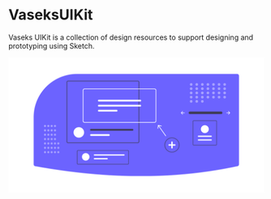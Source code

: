 # VaseksUIKit
Vaseks UIKit is a collection of design resources to support designing and prototyping using Sketch.

![](https://github.com/Savchukv/VaseksUIKit/blob/master/design_components.png)
